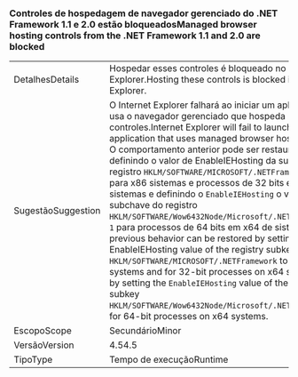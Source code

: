 ### <a name="managed-browser-hosting-controls-from-the-net-framework-11-and-20-are-blocked"></a><span data-ttu-id="2ad68-101">Controles de hospedagem de navegador gerenciado do .NET Framework 1.1 e 2.0 estão bloqueados</span><span class="sxs-lookup"><span data-stu-id="2ad68-101">Managed browser hosting controls from the .NET Framework 1.1 and 2.0 are blocked</span></span>

|   |   |
|---|---|
|<span data-ttu-id="2ad68-102">Detalhes</span><span class="sxs-lookup"><span data-stu-id="2ad68-102">Details</span></span>|<span data-ttu-id="2ad68-103">Hospedar esses controles é bloqueado no Internet Explorer.</span><span class="sxs-lookup"><span data-stu-id="2ad68-103">Hosting these controls is blocked in Internet Explorer.</span></span>|
|<span data-ttu-id="2ad68-104">Sugestão</span><span class="sxs-lookup"><span data-stu-id="2ad68-104">Suggestion</span></span>|<span data-ttu-id="2ad68-105">O Internet Explorer falhará ao iniciar um aplicativo que usa o navegador gerenciado que hospeda controles.</span><span class="sxs-lookup"><span data-stu-id="2ad68-105">Internet Explorer will fail to launch an application that uses managed browser hosting controls.</span></span> <span data-ttu-id="2ad68-106">O comportamento anterior pode ser restaurado, definindo o valor de EnableIEHosting da subchave do registro <code>HKLM/SOFTWARE/MICROSOFT/.NETFramework</code> para <code>1</code> para x86 sistemas e processos de 32 bits em x64 sistemas e definindo o <code>EnableIEHosting</code> o valor da subchave do registro <code>HKLM/SOFTWARE/Wow6432Node/Microsoft/.NETFramework</code>para <code>1</code> para processos de 64 bits em x64 de sistemas.</span><span class="sxs-lookup"><span data-stu-id="2ad68-106">The previous behavior can be restored by setting the EnableIEHosting value of the registry subkey <code>HKLM/SOFTWARE/MICROSOFT/.NETFramework</code> to <code>1</code> for x86 systems and for 32-bit processes on x64 systems, and by setting the <code>EnableIEHosting</code> value of the registry subkey <code>HKLM/SOFTWARE/Wow6432Node/Microsoft/.NETFramework</code> to <code>1</code> for 64-bit processes on x64 systems.</span></span>|
|<span data-ttu-id="2ad68-107">Escopo</span><span class="sxs-lookup"><span data-stu-id="2ad68-107">Scope</span></span>|<span data-ttu-id="2ad68-108">Secundário</span><span class="sxs-lookup"><span data-stu-id="2ad68-108">Minor</span></span>|
|<span data-ttu-id="2ad68-109">Versão</span><span class="sxs-lookup"><span data-stu-id="2ad68-109">Version</span></span>|<span data-ttu-id="2ad68-110">4.5</span><span class="sxs-lookup"><span data-stu-id="2ad68-110">4.5</span></span>|
|<span data-ttu-id="2ad68-111">Tipo</span><span class="sxs-lookup"><span data-stu-id="2ad68-111">Type</span></span>|<span data-ttu-id="2ad68-112">Tempo de execução</span><span class="sxs-lookup"><span data-stu-id="2ad68-112">Runtime</span></span>|

